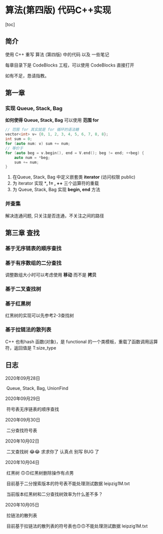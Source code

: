 # 算法(第四版) 代码C++实现

[toc]

## 简介

使用 C++ 重写 算法 (第四版) 中的代码 以及 一些笔记

每章目录下是 CodeBlocks 工程，可以使用 CodeBlocks 直接打开

如有不足，恳请指教。

## 第一章

### 实现 Queue, Stack, Bag

 **如何使得 Queue, Stack, Bag** 可以使用 **范围 for**

```C++
// 范围 for 其实就是 for 循环的语法糖
vector<int> v= {0, 1, 2, 3, 4, 5, 6, 7, 8, 8};
int sum = 0;
for (auto num: v) sum += num;
// 等价于
for (auto beg = v.begin(), end = V.end(); beg != end; ++beg) {
    auto num = *beg;
    sum += num;
}
```

1. 在Queue, Stack, Bag 中定义嵌套类 **iterator** (访问权限 public)
2. 为 iterator 实现 ***, != , ++** 三个运算符的重载
3. 为 Queue, Stack, Bag 实现 **begin, end** 方法

### 并查集

解决连通问题, 只关注是否连通，不关注之间的路径

## 第三章 查找

### 基于无序链表的顺序查找

### 基于有序数组的二分查找

调整数组大小时可以考虑使用 **移动** 而不是 **拷贝**

### 基于二叉查找树

### 基于红黑树

红黑树的实现可以先参考2-3查找树

### 基于拉链法的散列表

C++ 也有hash 函数(对象)，是 functional 的一个类模板，重载了函数调用运算符，返回值是 T:size_type

## 日志

2020年09月28日 

​	Queue, Stack, Bag, UnionFind

2020年09月29日 

​	符号表无序链表的顺序查找

2020年09月30日 

​	二分查找符号表

2020年10月02日  

​	二叉查找树 😂😂 求求你了 认真点 别写 BUG 了

2020年10月04日 

​	红黑树 🙃🙃红黑树删除操作有点男

​	目前基于二分搜索版本的符号表不能处理测试数据 leipzig1M.txt

​	当前版本红黑树和二分查找树效率为什么差不多？

2020年10月05日

​	拉链法的散列表

​    目前基于拉链法的散列表的符号表也🙃🙃不能处理测试数据 leipzig1M.txt